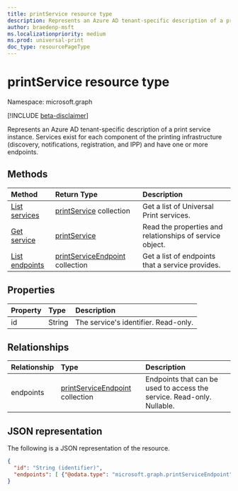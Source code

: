 ```yaml
---
title: printService resource type
description: Represents an Azure AD tenant-specific description of a print service instance. Services exist for each component of the printing infrastructure (e.g., discovery, notifications, registration and IPP) and have one or more endpoints.
author: braedenp-msft
ms.localizationpriority: medium
ms.prod: universal-print
doc_type: resourcePageType
---
```


# printService resource type

Namespace: microsoft.graph

[!INCLUDE [beta-disclaimer](../../includes/beta-disclaimer.md)]

Represents an Azure AD tenant-specific description of a print service instance. Services exist for each component of the printing infrastructure (discovery, notifications, registration, and IPP) and have one or more endpoints.

## Methods

| Method       | Return Type | Description |
|:-------------|:------------|:------------|
| [List services](../api/print-list-services.md) | [printService](printservice.md) collection | Get a list of Universal Print services. |
| [Get service](../api/printservice-get.md) | [printService](printservice.md) | Read the properties and relationships of service object. |
| [List endpoints](../api/printservice-list-endpoints.md) | [printServiceEndpoint](printserviceendpoint.md) collection | Get a list of endpoints that a service provides. |

## Properties
| Property     | Type        | Description |
|:-------------|:------------|:------------|
|id|String|The service's identifier. Read-only.|

## Relationships
| Relationship | Type        | Description |
|:-------------|:------------|:------------|
|endpoints|[printServiceEndpoint](printserviceendpoint.md) collection| Endpoints that can be used to access the service. Read-only. Nullable.|

## JSON representation

The following is a JSON representation of the resource.

<!-- {
  "blockType": "resource",
  "optionalProperties": [

  ],
  "@odata.type": "microsoft.graph.printService",
  "keyProperty": "id",
  "baseType":"microsoft.graph.entity"
}-->

```json
{
  "id": "String (identifier)",
  "endpoints": [ {"@odata.type": "microsoft.graph.printServiceEndpoint"} ]
}
```

<!-- uuid: 8fcb5dbc-d5aa-4681-8e31-b001d5168d79
2015-10-25 14:57:30 UTC -->
<!-- {
  "type": "#page.annotation",
  "description": "printService resource",
  "keywords": "",
  "section": "documentation",
  "tocPath": ""
}-->

